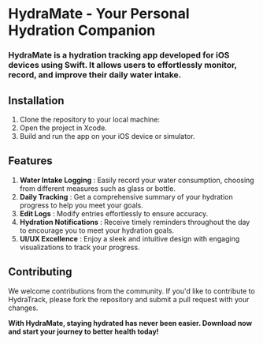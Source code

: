 # **HydraMate - Your Personal Hydration Companion**

### HydraMate is a hydration tracking app developed for iOS devices using Swift. It allows users to effortlessly monitor, record, and improve their daily water intake.

## **Installation**
1. Clone the repository to your local machine:
2. Open the project in Xcode.
3. Build and run the app on your iOS device or simulator.

## **Features**
1. **Water Intake Logging** : Easily record your water consumption, choosing from different measures such as glass or bottle.
2. **Daily Tracking** : Get a comprehensive summary of your hydration progress to help you meet your goals.
3. **Edit Logs** : Modify entries effortlessly to ensure accuracy.
4. **Hydration Notifications** : Receive timely reminders throughout the day to encourage you to meet your hydration goals.
5. **UI/UX Excellence** : Enjoy a sleek and intuitive design with engaging visualizations to track your progress.


## Contributing
We welcome contributions from the community. If you'd like to contribute to HydraTrack, please fork the repository and submit a pull request with your changes.

**With HydraMate, staying hydrated has never been easier. Download now and start your journey to better health today!**
